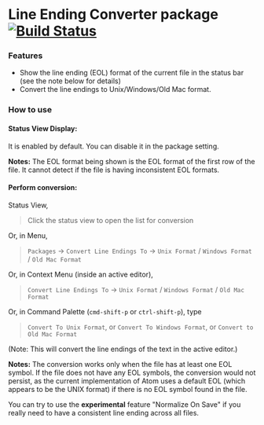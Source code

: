 # Line Ending Converter package [![Build Status](https://travis-ci.org/williampuk/line-ending-converter.svg)](https://travis-ci.org/williampuk/line-ending-converter)

### Features
- Show the line ending (EOL) format of the current file in the status bar (see the note below for details)
- Convert the line endings to Unix/Windows/Old Mac format.

### How to use
#### Status View Display:
It is enabled by default. You can disable it in the package setting.

**Notes:** The EOL format being shown is the EOL format of the first row of the file. It cannot detect if the file is having inconsistent EOL formats.

#### Perform conversion:
Status View,
> Click the status view to open the list for conversion

Or, in Menu,
> `Packages` -> `Convert Line Endings To` -> `Unix Format` / `Windows Format` / `Old Mac Format`

Or, in Context Menu (inside an active editor),
> `Convert Line Endings To` ->
> `Unix Format` / `Windows Format` / `Old Mac Format`

Or, in Command Palette (`cmd-shift-p` or `ctrl-shift-p`), type
> `Convert To Unix Format`, or `Convert To Windows Format`, or `Convert to Old Mac Format`

(Note: This will convert the line endings of the text in the active editor.)

**Notes:** The conversion works only when the file has at least one EOL symbol. If the file does not have any EOL symbols, the conversion would not persist, as the current implementation of Atom uses a default EOL (which appears to be the UNIX format) if there is no EOL symbol found in the file.

You can try to use the **experimental** feature "Normalize On Save" if you really need to have a consistent line ending across all files.
